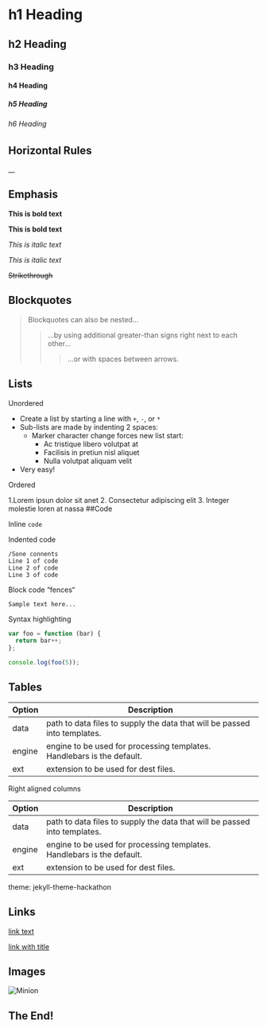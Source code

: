 # h1 Heading
## h2 Heading
### h3 Heading 
#### h4 Heading 
##### h5 Heading
###### h6 Heading 


## Horizontal Rules

__


## Emphasis

**This is bold text**

__This is bold text__

*This is italic text*

_This is italic text_

~~Strikethrough~~


## Blockquotes


> Blockquotes can also be nested...
>> ...by using additional greater-than signs right next to each other...
>>> ...or with spaces between arrows.


## Lists

Unordered

+ Create a list by starting a line with `+`, `-`, or `*`
+ Sub-lists are made by indenting 2 spaces:
  - Marker character change forces new list start:
    * Ac tristique libero volutpat at
    + Facilisis in pretiun nisl aliquet
    - Nulla volutpat aliquam velit
+ Very easy!

Ordered


1.Lorem ipsun dolor sit anet
2. Consectetur adipiscing elit
3. Integer molestie loren at nassa
##Code

Inline `code`

Indented code

    /Sone connents
    Line 1 of code
    Line 2 of code
    Line 3 of code


Block code “fences“

```
Sample text here...
```

Syntax highlighting

``` js
var foo = function (bar) {
  return bar++;
};

console.log(foo(5));
```

## Tables

| Option | Description |
| ------ | ----------- |
| data   | path to data files to supply the data that will be passed into templates. |
| engine | engine to be used for processing templates. Handlebars is the default. |
| ext    | extension to be used for dest files. |

Right aligned columns

| Option | Description |
| ------ | ----------- |
| data   | path to data files to supply the data that will be passed into templates. |
| engine | engine to be used for processing templates. Handlebars is the default. |
| ext    | extension to be used for dest files. |

theme: jekyll-theme-hackathon

## Links

[link text](http://dev.hackathon.league.com)

[link with title](http://hackathon.github.io/pica/demo/ "title text!")

## Images

![Minion](https://octodex.github.com/images/minion.png)

## The End!
